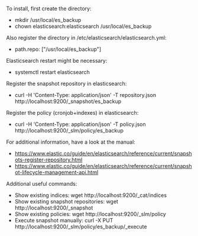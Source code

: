 To install, first create the directory:
- mkdir /usr/local/es_backup
- chown elasticsearch:elasticsearch /usr/local/es_backup

Also register the directory in /etc/elasticsearch/elasticsearch.yml:
- path.repo: ["/usr/local/es_backup"]

Elasticsearch restart might be necessary:
- systemctl restart elasticsearch

Register the snapshot repository in elasticsearch:
- curl -H 'Content-Type: application/json' -T repository.json http://localhost:9200/_snapshot/es_backup

Register the policy (cronjob+indexes) in elasticsearch:
- curl -H 'Content-Type: application/json' -T policy.json http://localhost:9200/_slm/policy/es_backup


For additional information, have a look at the manual:
- https://www.elastic.co/guide/en/elasticsearch/reference/current/snapshots-register-repository.html
- https://www.elastic.co/guide/en/elasticsearch/reference/current/snapshot-lifecycle-management-api.html

Additional useful commands:
- Show existing indices:               wget http://localhost:9200/_cat/indices
- Show existing snapshot repositories: wget http://localhost:9200/_snapshot
- Show existing policies:              wget http://localhost:9200/_slm/policy
- Execute snapshot manually:           curl -X PUT http://localhost:9200/_slm/policy/es_backup/_execute
